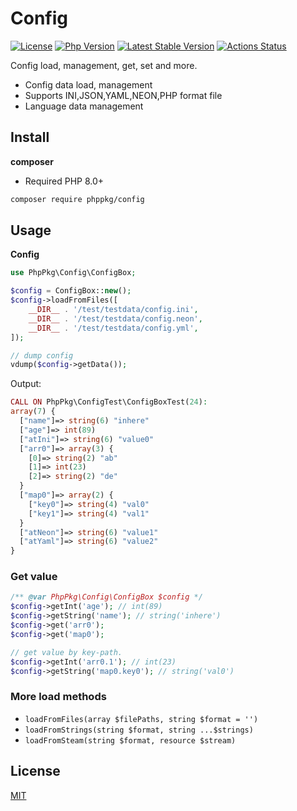 # Config

[![License](https://img.shields.io/packagist/l/phppkg/config.svg?style=flat-square)](LICENSE)
[![Php Version](https://img.shields.io/badge/php-%3E=8.0-brightgreen.svg?maxAge=2592000)](https://packagist.org/packages/phppkg/config)
[![Latest Stable Version](http://img.shields.io/packagist/v/phppkg/config.svg)](https://packagist.org/packages/phppkg/config)
[![Actions Status](https://github.com/phppkg/easytpl/workflows/Unit-Tests/badge.svg)](https://github.com/phppkg/easytpl/actions)

Config load, management, get, set and more.

- Config data load, management
- Supports INI,JSON,YAML,NEON,PHP format file
- Language data management

## Install

**composer**

- Required PHP 8.0+

```bash
composer require phppkg/config
```

## Usage

**Config**

```php
use PhpPkg\Config\ConfigBox;

$config = ConfigBox::new();
$config->loadFromFiles([
    __DIR__ . '/test/testdata/config.ini',
    __DIR__ . '/test/testdata/config.neon',
    __DIR__ . '/test/testdata/config.yml',
]);

// dump config
vdump($config->getData());
```

Output:

```php
CALL ON PhpPkg\ConfigTest\ConfigBoxTest(24):
array(7) {
  ["name"]=> string(6) "inhere"
  ["age"]=> int(89)
  ["atIni"]=> string(6) "value0"
  ["arr0"]=> array(3) {
    [0]=> string(2) "ab"
    [1]=> int(23)
    [2]=> string(2) "de"
  }
  ["map0"]=> array(2) {
    ["key0"]=> string(4) "val0"
    ["key1"]=> string(4) "val1"
  }
  ["atNeon"]=> string(6) "value1"
  ["atYaml"]=> string(6) "value2"
}
```

### Get value

```php
/** @var PhpPkg\Config\ConfigBox $config */
$config->getInt('age'); // int(89)
$config->getString('name'); // string('inhere')
$config->get('arr0');
$config->get('map0');

// get value by key-path.
$config->getInt('arr0.1'); // int(23)
$config->getString('map0.key0'); // string('val0')
```

### More load methods

- `loadFromFiles(array $filePaths, string $format = '')`
- `loadFromStrings(string $format, string ...$strings)`
- `loadFromSteam(string $format, resource $stream)`

## License

[MIT](LICENSE)
